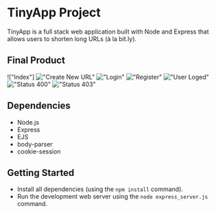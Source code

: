 # TinyApp Project

TinyApp is a full stack web application built with Node and Express that allows users to shorten long URLs (à la bit.ly).

## Final Product

!["Index"]
!["Create New URL"](#)
!["Login"](#)
!["Register"](#)
!["User Loged"](#)
!["Status 400"](#)
!["Status 403"](#)


## Dependencies

- Node.js
- Express
- EJS
- body-parser
- cookie-session

## Getting Started

- Install all dependencies (using the `npm install` command).
- Run the development web server using the `node express_server.js` command.
